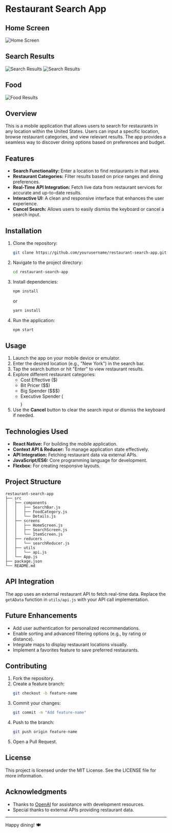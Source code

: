 # Restaurant Search App

## Home Screen
![Home Screen](/assets/IMG_4110.png)

## Search Results
![Search Results](/assets/IMG_4109.png)
![Search Results](/assets/IMG_4108.png)

## Food

![Food Results](/assets/food.png)

## Overview
This is a mobile application that allows users to search for restaurants in any location within the United States. Users can input a specific location, browse restaurant categories, and view relevant results. The app provides a seamless way to discover dining options based on preferences and budget.

## Features
- **Search Functionality:** Enter a location to find restaurants in that area.
- **Restaurant Categories:** Filter results based on price ranges and dining preferences.
- **Real-Time API Integration:** Fetch live data from restaurant services for accurate and up-to-date results.
- **Interactive UI:** A clean and responsive interface that enhances the user experience.
- **Cancel Search:** Allows users to easily dismiss the keyboard or cancel a search input.

## Installation
1. Clone the repository:
   ```bash
   git clone https://github.com/yourusername/restaurant-search-app.git
   ```
2. Navigate to the project directory:
   ```bash
   cd restaurant-search-app
   ```
3. Install dependencies:
   ```bash
   npm install
   ```
   or
   ```bash
   yarn install
   ```
4. Run the application:
   ```bash
   npm start
   ```

## Usage
1. Launch the app on your mobile device or emulator.
2. Enter the desired location (e.g., "New York") in the search bar.
3. Tap the search button or hit "Enter" to view restaurant results.
4. Explore different restaurant categories:
   - Cost Effective ($)
   - Bit Pricer ($$)
   - Big Spender ($$$)
   - Executive Spender ($$$$)
5. Use the **Cancel** button to clear the search input or dismiss the keyboard if needed.

## Technologies Used
- **React Native:** For building the mobile application.
- **Context API & Reducer:** To manage application state effectively.
- **API Integration:** Fetching restaurant data via external APIs.
- **JavaScript/ES6:** Core programming language for development.
- **Flexbox:** For creating responsive layouts.

## Project Structure
```
restaurant-search-app
├── src
│   ├── components
│   │   ├── SearchBar.js
│   │   ├── FoodCategory.js
│   │   └── Details.js
│   ├── screens
│   │   ├── HomeScreen.js
│   │   ├── SearchScreen.js
│   │   └── ItemScreen.js
│   ├── reducers
│   │   └── searchReducer.js
│   ├── utils
│   │   └── api.js
│   └── App.js
├── package.json
└── README.md
```

## API Integration
The app uses an external restaurant API to fetch real-time data. Replace the `getAData` function in `utils/api.js` with your API call implementation.

## Future Enhancements
- Add user authentication for personalized recommendations.
- Enable sorting and advanced filtering options (e.g., by rating or distance).
- Integrate maps to display restaurant locations visually.
- Implement a favorites feature to save preferred restaurants.

## Contributing
1. Fork the repository.
2. Create a feature branch:
   ```bash
   git checkout -b feature-name
   ```
3. Commit your changes:
   ```bash
   git commit -m "Add feature-name"
   ```
4. Push to the branch:
   ```bash
   git push origin feature-name
   ```
5. Open a Pull Request.

## License
This project is licensed under the MIT License. See the LICENSE file for more information.

## Acknowledgments
- Thanks to [OpenAI](https://openai.com) for assistance with development resources.
- Special thanks to external APIs providing restaurant data.

---

Happy dining! 🍽

